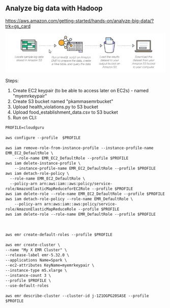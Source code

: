 ## Analyze big data with Hadoop
https://aws.amazon.com/getting-started/hands-on/analyze-big-data/?trk=gs_card


![image](firefox_u8YvlFIO6z.png)

Steps:
1. Create EC2 keypair (to be able to access later on EC2s) - named "myemrkeypair"
2. Create S3 bucket named "pkammasemrbucket"
3. Upload health_violations.py to S3 bucket
4. Upload food_establishment_data.csv to S3 bucket
5. Run on CLI:
```
PROFILE=cloudguru

aws configure --profile  $PROFILE

aws iam remove-role-from-instance-profile --instance-profile-name EMR_EC2_DefaultRole \
    --role-name EMR_EC2_DefaultRole --profile $PROFILE
aws iam delete-instance-profile \
    --instance-profile-name EMR_EC2_DefaultRole --profile $PROFILE
aws iam detach-role-policy \
  --role-name EMR_EC2_DefaultRole \
  --policy-arn arn:aws:iam::aws:policy/service-role/AmazonElasticMapReduceforEC2Role --profile $PROFILE
aws iam delete-role --role-name EMR_EC2_DefaultRole --profile $PROFILE
aws iam detach-role-policy --role-name EMR_DefaultRole \
    --policy-arn arn:aws:iam::aws:policy/service-role/AmazonElasticMapReduceRole --profile $PROFILE
aws iam delete-role --role-name EMR_DefaultRole --profile $PROFILE



aws emr create-default-roles --profile $PROFILE

aws emr create-cluster \
--name "My X EMR Cluster" \
--release-label emr-5.32.0 \
--applications Name=Spark \
--ec2-attributes KeyName=myemrkeypair \
--instance-type m5.xlarge \
--instance-count 3 \
--profile $PROFILE \
--use-default-roles

aws emr describe-cluster --cluster-id j-1Z1OGPG20SASE --profile $PROFILE

```

